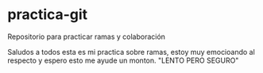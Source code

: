 # practica-git
Repositorio para practicar ramas y colaboración

Saludos a todos esta es mi practica sobre ramas, estoy muy emocioando al respecto y espero esto me ayude un monton.
"LENTO PERO SEGURO"